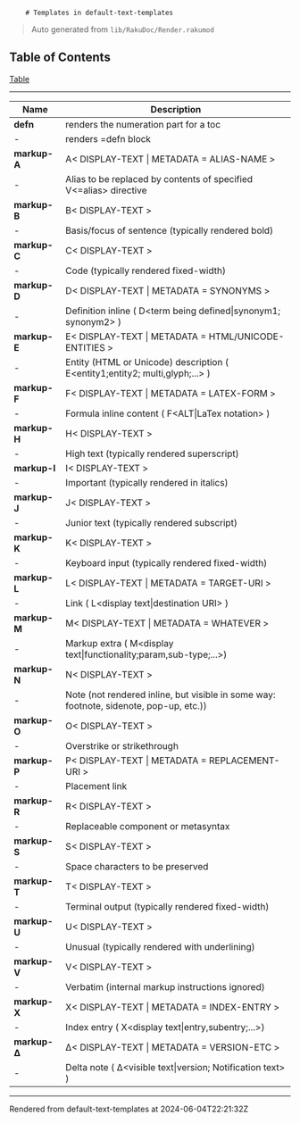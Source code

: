         # Templates in default-text-templates
>Auto generated from `lib/RakuDoc/Render.rakumod`


## Table of Contents
[Table](#table)  

----
| **Name** | **Description**  |
| --- | ---  |
| **defn**| renders the numeration part for a toc |
|  - | renders =defn block |
| **markup-A**| A< DISPLAY-TEXT &#124; METADATA = ALIAS-NAME > |
|  - | Alias to be replaced by contents of specified V<=alias> directive |
| **markup-B**| B< DISPLAY-TEXT > |
|  - | Basis/focus of sentence (typically rendered bold) |
| **markup-C**| C< DISPLAY-TEXT > |
|  - | Code (typically rendered fixed-width) |
| **markup-D**| D< DISPLAY-TEXT &#124; METADATA = SYNONYMS > |
|  - | Definition inline ( D<term being defined&#124;synonym1; synonym2> ) |
| **markup-E**| E< DISPLAY-TEXT &#124; METADATA = HTML/UNICODE-ENTITIES > |
|  - | Entity (HTML or Unicode) description ( E<entity1;entity2; multi,glyph;...> ) |
| **markup-F**| F< DISPLAY-TEXT &#124; METADATA = LATEX-FORM > |
|  - | Formula inline content ( F<ALT&#124;LaTex notation> ) |
| **markup-H**| H< DISPLAY-TEXT > |
|  - | High text (typically rendered superscript) |
| **markup-I**| I< DISPLAY-TEXT > |
|  - | Important (typically rendered in italics) |
| **markup-J**| J< DISPLAY-TEXT > |
|  - | Junior text (typically rendered subscript) |
| **markup-K**| K< DISPLAY-TEXT > |
|  - | Keyboard input (typically rendered fixed-width) |
| **markup-L**| L< DISPLAY-TEXT &#124; METADATA = TARGET-URI > |
|  - | Link ( L<display text&#124;destination URI> ) |
| **markup-M**| M< DISPLAY-TEXT &#124; METADATA = WHATEVER > |
|  - | Markup extra ( M<display text&#124;functionality;param,sub-type;...>) |
| **markup-N**| N< DISPLAY-TEXT > |
|  - | Note (not rendered inline, but visible in some way: footnote, sidenote, pop-up, etc.)) |
| **markup-O**| O< DISPLAY-TEXT > |
|  - | Overstrike or strikethrough |
| **markup-P**| P< DISPLAY-TEXT &#124; METADATA = REPLACEMENT-URI > |
|  - | Placement link |
| **markup-R**| R< DISPLAY-TEXT > |
|  - | Replaceable component or metasyntax |
| **markup-S**| S< DISPLAY-TEXT > |
|  - | Space characters to be preserved |
| **markup-T**| T< DISPLAY-TEXT > |
|  - | Terminal output (typically rendered fixed-width) |
| **markup-U**| U< DISPLAY-TEXT > |
|  - | Unusual (typically rendered with underlining) |
| **markup-V**| V< DISPLAY-TEXT > |
|  - | Verbatim (internal markup instructions ignored) |
| **markup-X**| X< DISPLAY-TEXT &#124; METADATA = INDEX-ENTRY > |
|  - | Index entry ( X<display text&#124;entry,subentry;...>) |
| **markup-Δ**| Δ< DISPLAY-TEXT &#124; METADATA = VERSION-ETC > |
|  - | Delta note ( Δ<visible text&#124;version; Notification text> ) |






----
Rendered from default-text-templates at 2024-06-04T22:21:32Z